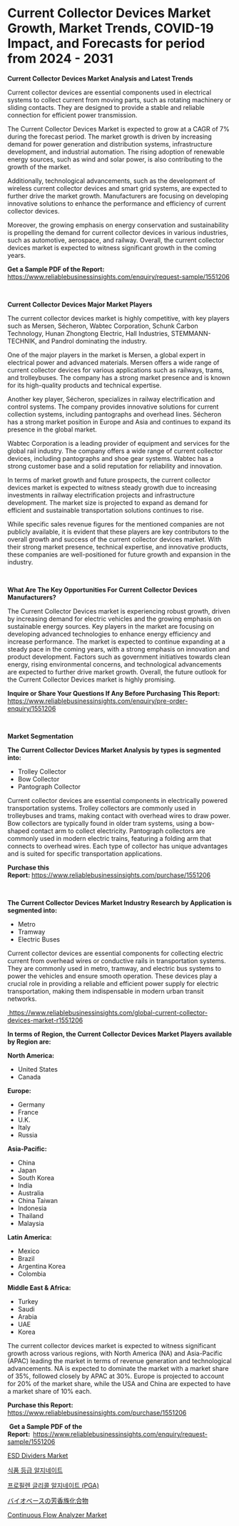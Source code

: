 <p><h1>Current Collector Devices Market Growth, Market Trends, COVID-19 Impact, and Forecasts for period from 2024 - 2031</h1></p><p><strong>Current Collector Devices Market Analysis and Latest Trends</strong></p>
<p><p>Current collector devices are essential components used in electrical systems to collect current from moving parts, such as rotating machinery or sliding contacts. They are designed to provide a stable and reliable connection for efficient power transmission.</p><p>The Current Collector Devices Market is expected to grow at a CAGR of 7% during the forecast period. The market growth is driven by increasing demand for power generation and distribution systems, infrastructure development, and industrial automation. The rising adoption of renewable energy sources, such as wind and solar power, is also contributing to the growth of the market.</p><p>Additionally, technological advancements, such as the development of wireless current collector devices and smart grid systems, are expected to further drive the market growth. Manufacturers are focusing on developing innovative solutions to enhance the performance and efficiency of current collector devices.</p><p>Moreover, the growing emphasis on energy conservation and sustainability is propelling the demand for current collector devices in various industries, such as automotive, aerospace, and railway. Overall, the current collector devices market is expected to witness significant growth in the coming years.</p></p>
<p><strong>Get a Sample PDF of the Report:&nbsp;</strong> <a href="https://www.reliablebusinessinsights.com/enquiry/request-sample/1551206">https://www.reliablebusinessinsights.com/enquiry/request-sample/1551206</a></p>
<p>&nbsp;</p>
<p><strong>Current Collector Devices Major Market Players</strong></p>
<p><p>The current collector devices market is highly competitive, with key players such as Mersen, Sécheron, Wabtec Corporation, Schunk Carbon Technology, Hunan Zhongtong Electric, Hall Industries, STEMMANN-TECHNIK, and Pandrol dominating the industry.</p><p>One of the major players in the market is Mersen, a global expert in electrical power and advanced materials. Mersen offers a wide range of current collector devices for various applications such as railways, trams, and trolleybuses. The company has a strong market presence and is known for its high-quality products and technical expertise.</p><p>Another key player, Sécheron, specializes in railway electrification and control systems. The company provides innovative solutions for current collection systems, including pantographs and overhead lines. Sécheron has a strong market position in Europe and Asia and continues to expand its presence in the global market.</p><p>Wabtec Corporation is a leading provider of equipment and services for the global rail industry. The company offers a wide range of current collector devices, including pantographs and shoe gear systems. Wabtec has a strong customer base and a solid reputation for reliability and innovation.</p><p>In terms of market growth and future prospects, the current collector devices market is expected to witness steady growth due to increasing investments in railway electrification projects and infrastructure development. The market size is projected to expand as demand for efficient and sustainable transportation solutions continues to rise.</p><p>While specific sales revenue figures for the mentioned companies are not publicly available, it is evident that these players are key contributors to the overall growth and success of the current collector devices market. With their strong market presence, technical expertise, and innovative products, these companies are well-positioned for future growth and expansion in the industry.</p></p>
<p>&nbsp;</p>
<p><strong>What Are The Key Opportunities For Current Collector Devices Manufacturers?</strong></p>
<p><p>The Current Collector Devices market is experiencing robust growth, driven by increasing demand for electric vehicles and the growing emphasis on sustainable energy sources. Key players in the market are focusing on developing advanced technologies to enhance energy efficiency and increase performance. The market is expected to continue expanding at a steady pace in the coming years, with a strong emphasis on innovation and product development. Factors such as government initiatives towards clean energy, rising environmental concerns, and technological advancements are expected to further drive market growth. Overall, the future outlook for the Current Collector Devices market is highly promising.</p></p>
<p><strong>Inquire or Share Your Questions If Any Before Purchasing This Report:</strong> <a href="https://www.reliablebusinessinsights.com/enquiry/pre-order-enquiry/1551206">https://www.reliablebusinessinsights.com/enquiry/pre-order-enquiry/1551206</a></p>
<p>&nbsp;</p>
<p><strong>Market Segmentation</strong></p>
<p><strong>The Current Collector Devices Market Analysis by types is segmented into:</strong></p>
<p><ul><li>Trolley Collector</li><li>Bow Collector</li><li>Pantograph Collector</li></ul></p>
<p><p>Current collector devices are essential components in electrically powered transportation systems. Trolley collectors are commonly used in trolleybuses and trams, making contact with overhead wires to draw power. Bow collectors are typically found in older tram systems, using a bow-shaped contact arm to collect electricity. Pantograph collectors are commonly used in modern electric trains, featuring a folding arm that connects to overhead wires. Each type of collector has unique advantages and is suited for specific transportation applications.</p></p>
<p><strong>Purchase this Report:&nbsp;</strong><a href="https://www.reliablebusinessinsights.com/purchase/1551206">https://www.reliablebusinessinsights.com/purchase/1551206</a></p>
<p>&nbsp;</p>
<p><strong>The Current Collector Devices Market Industry Research by Application is segmented into:</strong></p>
<p><ul><li>Metro</li><li>Tramway</li><li>Electric Buses</li></ul></p>
<p><p>Current collector devices are essential components for collecting electric current from overhead wires or conductive rails in transportation systems. They are commonly used in metro, tramway, and electric bus systems to power the vehicles and ensure smooth operation. These devices play a crucial role in providing a reliable and efficient power supply for electric transportation, making them indispensable in modern urban transit networks.</p></p>
<p><a href="https://www.reliablebusinessinsights.com/global-current-collector-devices-market-r1551206">&nbsp;https://www.reliablebusinessinsights.com/global-current-collector-devices-market-r1551206</a></p>
<p><strong>In terms of Region, the Current Collector Devices Market Players available by Region are:</strong></p>
<p>
    <p> <strong> North America: </strong>
        <ul>
            <li>United States</li>
            <li>Canada</li>
        </ul>
        </p> 
    <p> <strong> Europe: </strong>
        <ul>
            <li>Germany</li>
            <li>France</li>
            <li>U.K.</li>
            <li>Italy</li>
            <li>Russia</li>
        </ul>
        </p> 
    <p> <strong> Asia-Pacific: </strong>
        <ul>
            <li>China</li>
            <li>Japan</li>
            <li>South Korea</li>
            <li>India</li>
            <li>Australia</li>
            <li>China Taiwan</li>
            <li>Indonesia</li>
            <li>Thailand</li>
            <li>Malaysia</li>
        </ul>
        </p> 
    <p> <strong> Latin America: </strong>
        <ul>
            <li>Mexico</li>
            <li>Brazil</li>
            <li>Argentina Korea</li>
            <li>Colombia</li>
        </ul>
        </p> 
    <p> <strong> Middle East & Africa: </strong>
        <ul>
            <li>Turkey</li>
            <li>Saudi</li>
            <li>Arabia</li>
            <li>UAE</li>
            <li>Korea</li>
        </ul>
    </p>
    </p>
<p><p>The current collector devices market is expected to witness significant growth across various regions, with North America (NA) and Asia-Pacific (APAC) leading the market in terms of revenue generation and technological advancements. NA is expected to dominate the market with a market share of 35%, followed closely by APAC at 30%. Europe is projected to account for 20% of the market share, while the USA and China are expected to have a market share of 10% each.</p></p>
<p><strong>Purchase this Report: </strong><a href="https://www.reliablebusinessinsights.com/purchase/1551206">https://www.reliablebusinessinsights.com/purchase/1551206</a></p>
<p>&nbsp;<strong>Get a Sample PDF of the Report:&nbsp;&nbsp;</strong><a href="https://www.reliablebusinessinsights.com/enquiry/request-sample/1551206">https://www.reliablebusinessinsights.com/enquiry/request-sample/1551206</a></p>
<p><strong></strong></p>
<p><p><a href="https://github.com/wnxtvsgd56/Market-Research-Report-List-1/blob/main/esd-dividers-market.md">ESD Dividers Market</a></p><p><a href="https://github.com/CarmellaLang1/Market-Research-Report-List-1/blob/main/9144417174357.md">식품 등급 알지네이트</a></p><p><a href="https://github.com/RonSpencer61/Market-Research-Report-List-1/blob/main/1315375174356.md">프로필렌 글리콜 알지네이트 (PGA)</a></p><p><a href="https://github.com/mm14022023/Market-Research-Report-List-2/blob/main/7841332161953.md">バイオベースの芳香族化合物</a></p><p><a href="https://github.com/marlinacrngin/Market-Research-Report-List-1/blob/main/continuous-flow-analyzer-market.md">Continuous Flow Analyzer Market</a></p></p>